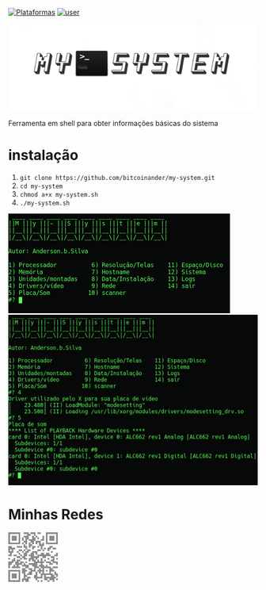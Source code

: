 [![Plataformas](https://img.shields.io/badge/Plataformas-Linux%20x64%20%7C%20Linux%20x86-inactive.svg)](https://github.com/oandersonbsilva/my-system)
[![user](https://img.shields.io/badge/user-ROOT-red.svg)](https://github.com/oandersonbsilva/my-system)

<img src="https://raw.githubusercontent.com/And3R66/my-system/master/1logo.png">

Ferramenta em shell para obter informações básicas do sistema

# instalação


<ol>
<li><code>git clone https://github.com/bitcoinander/my-system.git</code></li>
<li><code>cd my-system</code></li>
<li><code>chmod a+x my-system.sh</code></li>
<li><code>./my-system.sh </code></li>
</ol>
<img src="https://raw.githubusercontent.com/And3R66/my-system/master/Screenshots/Screenshot01.png">
<img src="https://raw.githubusercontent.com/And3R66/my-system/master/Screenshots/Screenshot02.png">

# Minhas Redes
<code><img height="100" width="100" src="https://raw.githubusercontent.com/oandersonbsilva/oandersonbsilva/master/code.png"></code>



